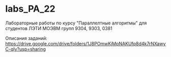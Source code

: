 # labs_PA_22
Лабораторные работы по курсу "Параллелтные алгоритмы" 
для студентов ЛЭТИ МОЭВМ групп 9304, 9303, 0381

Описания заданий: https://drive.google.com/drive/folders/1J8POmwKjMpNAKUfp8d4k7rNXawyC-qIy?usp=sharing
